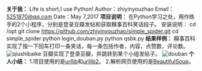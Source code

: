 **关于我：**
Life is short,I use Python!
Author：zhiyinyouzhao
Email：5251870@qq.com
Date：May 7,2017
**项目说明：**
在Python学习之处，用作练手的2个小程序，分别是登录豆瓣发帖和获取糗事百科笑话段子。
安装说明：
cd /opt
git clone https://github.com/zhiyinyouzhao/simple_spider.git
cd simple_spider
python login_douban.py
python qsbk.py
**结果样例：**
糗事百科实现了按一下回车打印一条笑话，每一条包括作者，内容，点赞数，评论数。
![qiushibaike](https://github.com/zhiyinyouzhao/simple_spider/raw/master/result_image/qiushibaike.jpg)
豆瓣实现了登录豆瓣，并跳转到某个小组发帖子。
![douban](https://github.com/zhiyinyouzhao/simple_spider/raw/master/result_image/douban.jpg)
**个人小结：**
1.项目使用的是[urllib](https://docs.python.org/2/library/urllib.html)和[urllib2](https://docs.python.org/2/library/urllib2.html)。
2.解析网页使用的是[BeautifulSoup](http://beautifulsoup.readthedocs.io/zh_CN/v4.4.0/)。
